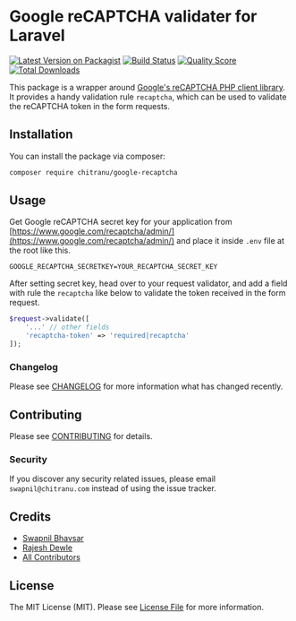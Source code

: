 # Google reCAPTCHA validater for Laravel

[![Latest Version on Packagist](https://img.shields.io/packagist/v/chitranu/google-recaptcha.svg?style=flat-square)](https://packagist.org/packages/chitranu/google-recaptcha)
[![Build Status](https://img.shields.io/travis/chitranu/google-recaptcha/master.svg?style=flat-square)](https://travis-ci.org/chitranu/google-recaptcha)
[![Quality Score](https://img.shields.io/scrutinizer/g/chitranu/google-recaptcha.svg?style=flat-square)](https://scrutinizer-ci.com/g/chitranu/google-recaptcha)
[![Total Downloads](https://img.shields.io/packagist/dt/chitranu/google-recaptcha.svg?style=flat-square)](https://packagist.org/packages/chitranu/google-recaptcha)

This package is a wrapper around [Google's reCAPTCHA PHP client library](https://github.com/google/recaptcha). It provides a handy validation rule `recaptcha`, which can be used to validate the reCAPTCHA token in the form requests.

## Installation

You can install the package via composer:

```bash
composer require chitranu/google-recaptcha
```

## Usage
Get Google reCAPTCHA secret key for your application from [https://www.google.com/recaptcha/admin/](https://www.google.com/recaptcha/admin/) and place it inside `.env` file at the root like this.

```env
GOOGLE_RECAPTCHA_SECRETKEY=YOUR_RECAPTCHA_SECRET_KEY
```

After setting secret key, head over to your request validator, and add a field with rule the `recaptcha` like below to validate the token received in the form request.

``` php
$request->validate([
    '...' // other fields
    'recaptcha-token' => 'required|recaptcha'
]);
```


### Changelog

Please see [CHANGELOG](CHANGELOG.md) for more information what has changed recently.

## Contributing

Please see [CONTRIBUTING](CONTRIBUTING.md) for details.

### Security

If you discover any security related issues, please email `swapnil@chitranu.com` instead of using the issue tracker.

## Credits

- [Swapnil Bhavsar](https://github.com/iamswap)
- [Rajesh Dewle](https://github.com/rajeshdewle)
- [All Contributors](../../contributors)

## License

The MIT License (MIT). Please see [License File](LICENSE.md) for more information.